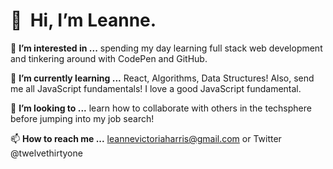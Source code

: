  # 👋&nbsp; Hi, I’m Leanne.

👀 **I’m interested in ...**
spending my day learning full stack web development and tinkering around with CodePen and GitHub.

 🌱 **I’m currently learning ...** 
 React, Algorithms, Data Structures! Also, send me all JavaScript fundamentals! I love a good JavaScript fundamental.
 
 💞️ **I’m looking to ...** 
 learn how to collaborate with others in the techsphere before jumping into my job search!

 📫 **How to reach me ...** 
 leannevictoriaharris@gmail.com or Twitter @twelvethirtyone

<!---
le-anne/le-anne is a ✨ special ✨ repository because its `README.md` (this file) appears on your GitHub profile.
You can click the Preview link to take a look at your changes.
--->
